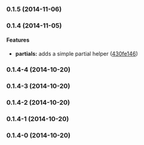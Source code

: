 <a name="0.1.5"></a>
### 0.1.5 (2014-11-06)


<a name="0.1.4"></a>
### 0.1.4 (2014-11-05)


#### Features

* **partials:** adds a simple partial helper ([430fe146](http://github.com/andrezero/grunt-ngindex/commit/430fe1469a8edcd575a5159efd5cba7c52f28880))


<a name="0.1.4-4"></a>
### 0.1.4-4 (2014-10-20)


<a name="0.1.4-3"></a>
### 0.1.4-3 (2014-10-20)


<a name="0.1.4-2"></a>
### 0.1.4-2 (2014-10-20)


<a name="0.1.4-1"></a>
### 0.1.4-1 (2014-10-20)


<a name="0.1.4-0"></a>
### 0.1.4-0 (2014-10-20)

